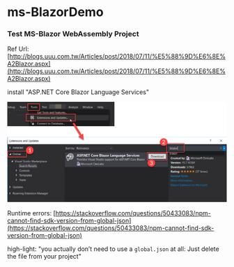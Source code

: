 # ms-BlazorDemo

### Test MS-Blazor WebAssembly Project

Ref Url:
[http://blogs.uuu.com.tw/Articles/post/2018/07/11/%E5%88%9D%E6%8E%A2Blazor.aspx](http://blogs.uuu.com.tw/Articles/post/2018/07/11/%E5%88%9D%E6%8E%A2Blazor.aspx)

install "ASP.NET Core Blazor Language Services"

![](asset/pic01.jpg)

Runtime errors:
[https://stackoverflow.com/questions/50433083/npm-cannot-find-sdk-version-from-global-json](https://stackoverflow.com/questions/50433083/npm-cannot-find-sdk-version-from-global-json)

high-light:
"you actually don’t need to use a `global.json` at all: Just delete the file from your project"
